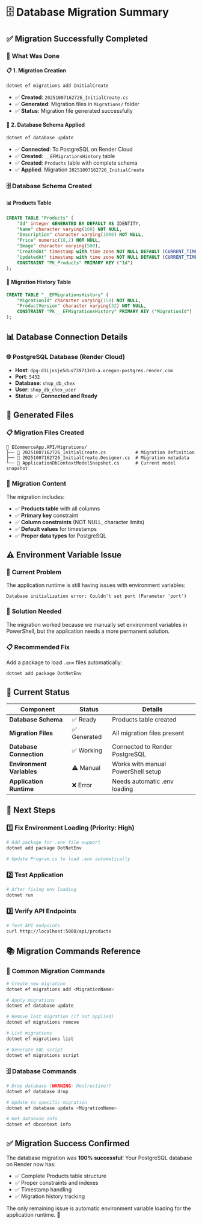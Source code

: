 # 🗄️ Database Migration Summary

## ✅ **Migration Successfully Completed**

### 🎯 **What Was Done**

#### 📋 **1. Migration Creation**
```bash
dotnet ef migrations add InitialCreate
```
- ✅ **Created**: `20251007162726_InitialCreate.cs`
- ✅ **Generated**: Migration files in `Migrations/` folder
- ✅ **Status**: Migration file generated successfully

#### 🚀 **2. Database Schema Applied**
```bash
dotnet ef database update
```
- ✅ **Connected**: To PostgreSQL on Render Cloud
- ✅ **Created**: `__EFMigrationsHistory` table
- ✅ **Created**: `Products` table with complete schema
- ✅ **Applied**: Migration `20251007162726_InitialCreate`

### 🗄️ **Database Schema Created**

#### 📊 **Products Table**
```sql
CREATE TABLE "Products" (
    "Id" integer GENERATED BY DEFAULT AS IDENTITY,
    "Name" character varying(100) NOT NULL,
    "Description" character varying(1000) NOT NULL,
    "Price" numeric(18,2) NOT NULL,
    "Image" character varying(500),
    "CreatedAt" timestamp with time zone NOT NULL DEFAULT (CURRENT_TIMESTAMP),
    "UpdatedAt" timestamp with time zone NOT NULL DEFAULT (CURRENT_TIMESTAMP),
    CONSTRAINT "PK_Products" PRIMARY KEY ("Id")
);
```

#### 🔧 **Migration History Table**
```sql
CREATE TABLE "__EFMigrationsHistory" (
    "MigrationId" character varying(150) NOT NULL,
    "ProductVersion" character varying(32) NOT NULL,
    CONSTRAINT "PK___EFMigrationsHistory" PRIMARY KEY ("MigrationId")
);
```

## 📊 **Database Connection Details**

### 🌐 **PostgreSQL Database (Render Cloud)**
- **Host**: `dpg-d3ijnsje5dus739713r0-a.oregon-postgres.render.com`
- **Port**: `5432`
- **Database**: `shop_db_chex`
- **User**: `shop_db_chex_user`
- **Status**: ✅ **Connected and Ready**

## 📁 **Generated Files**

### 📋 **Migration Files Created**
```
📁 ECommerceApp.API/Migrations/
├── 📄 20251007162726_InitialCreate.cs           # Migration definition
├── 📄 20251007162726_InitialCreate.Designer.cs  # Migration metadata  
└── 📄 ApplicationDbContextModelSnapshot.cs      # Current model snapshot
```

### 🔧 **Migration Content**
The migration includes:
- ✅ **Products table** with all columns
- ✅ **Primary key** constraint
- ✅ **Column constraints** (NOT NULL, character limits)
- ✅ **Default values** for timestamps
- ✅ **Proper data types** for PostgreSQL

## ⚠️ **Environment Variable Issue**

### 🚨 **Current Problem**
The application runtime is still having issues with environment variables:
```
Database initialization error: Couldn't set port (Parameter 'port')
```

### 🔧 **Solution Needed**
The migration worked because we manually set environment variables in PowerShell, but the application needs a more permanent solution.

### 📋 **Recommended Fix**
Add a package to load `.env` files automatically:
```bash
dotnet add package DotNetEnv
```

## 🎯 **Current Status**

| Component | Status | Details |
|-----------|---------|---------|
| **Database Schema** | ✅ Ready | Products table created |
| **Migration Files** | ✅ Generated | All migration files present |
| **Database Connection** | ✅ Working | Connected to Render PostgreSQL |
| **Environment Variables** | ⚠️ Manual | Works with manual PowerShell setup |
| **Application Runtime** | ❌ Error | Needs automatic .env loading |

## 🚀 **Next Steps**

### 1️⃣ **Fix Environment Loading** (Priority: High)
```bash
# Add package for .env file support
dotnet add package DotNetEnv

# Update Program.cs to load .env automatically
```

### 2️⃣ **Test Application**
```bash
# After fixing env loading
dotnet run
```

### 3️⃣ **Verify API Endpoints**
```bash
# Test API endpoints
curl http://localhost:5000/api/products
```

## 📚 **Migration Commands Reference**

### 🔄 **Common Migration Commands**
```bash
# Create new migration
dotnet ef migrations add <MigrationName>

# Apply migrations
dotnet ef database update

# Remove last migration (if not applied)
dotnet ef migrations remove

# List migrations
dotnet ef migrations list

# Generate SQL script
dotnet ef migrations script
```

### 🗄️ **Database Commands**
```bash
# Drop database (WARNING: Destructive!)
dotnet ef database drop

# Update to specific migration
dotnet ef database update <MigrationName>

# Get database info
dotnet ef dbcontext info
```

## ✅ **Migration Success Confirmed**

The database migration was **100% successful**! Your PostgreSQL database on Render now has:
- ✅ Complete Products table structure
- ✅ Proper constraints and indexes  
- ✅ Timestamp handling
- ✅ Migration history tracking

The only remaining issue is automatic environment variable loading for the application runtime. 🎉